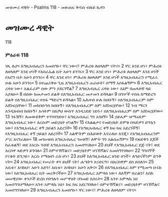 ﻿
 መዝሙረ ዳዊት - Psalms 118 - መጽሐፍ ቅዱስ ብሉይ ኪዳን
# መዝሙረ ዳዊት
118
### ምዕራፍ 118
ሃሌ ሉያ። 
 እግዚአብሔርን አመስግኑ፥ ቸር ነውና፤ ምሕረቱ ለዘላለም ናትና።
2  ቸር እንደ ሆነ፥ ምሕረቱ ለዘላለም እንደ ሆነች የእስራኤል ቤት አሁን ይንገሩ።
3  ቸር እንደ ሆነ፥ ምሕረቱ ለዘላለም እንደ ሆነች የአሮን ቤት አሁን ይንገሩ።
4  ቸር እንደ ሆነ፥ ምሕረቱ ለዘላለም እንደ ሆነች እግዚአብሔርን የሚፈሩ ሁሉ አሁን ይንገሩ።
5  በተጨነቅሁ ጊዜ እግዚአብሔርን ጠራሁት፤ ሰማኝ አሰፋልኝም።
6  እግዚአብሔር ረዳቴ ነው፥ አልፈራም ሰው ምን ያደርገኛል?
7  እግዚአብሔር ረዳቴ ነው፥ እኔም በጠላቶቼ ላይ አያለሁ።
8  በሰው ከመታመን ይልቅ በእግዚአብሔር መታመን ይሻላል።
9  በገዦች ተስፋ ከማድረግ ይልቅ በእግዚአብሔር ተስፋ ማድረግ ይሻላል።
10  አሕዛብ ሁሉ ከበቡኝ፥ በእግዚአብሔርም ስም አሸነፍኋቸው፤
11  መክበቡንስ ከበቡኝ፥ በእግዚአብሔርም ስም አሸነፍኋቸው፤
12  ንብ ማርን እንዲከብብ ከበቡኝ፥ እሳትም በእሾህ ውስጥ እንዲነድድ ነደዱ፥ በእግዚአብሔርም ስም አሸነፍኋቸው።
13  ገፋኸኝ፥ ለመውደቅም ተንገዳገድሁ፤ እግዚአብሔር ግን አገዘኝ።
14  ኃይሌም ዝማሬዬም እግዚአብሔር ነው፥ እርሱም መድኃኒት ሆነልኝ።
15  የእልልታና የመድኃኒት ድምፅ በጻድቃን ድንኳን ነው፤ የእግዚአብሔር ቀኝ ኃይልን አደረገች።
16  የእግዚአብሔር ቀኝ ከፍ ከፍ አደረገችኝ፤ የእግዚአብሔር ቀኝ ኃይልን አደረገች።
17  አልሞትም በሕይወት እኖራለሁ እንጂ፥ የእግዚአብሔርንም ሥራ እናገራለሁ።
18  መገሠጽስ እግዚአብሔር ገሠጸኝ፤ ለሞት ግን አልሰጠኝም።
19  የጽድቅን ደጆች ክፈቱልኝ፤ ወደ እነርሱ ገብቼ እግዚአብሔርን አመሰግናለሁ።
20  ይህች የእግዚአብሔር ደጅ ናት፤ ወደ እርስዋ ጻድቃን ይገባሉ።
21  ሰምተኸኛልና፥ መድኃኒትም ሆነኸኛልና አመሰግንሃለሁ።
22  ግንበኞች የናቁት ድንጋይ፥ እርሱ የማዕዘን ራስ ሆነ፥
23  ይህች ከእግዚአብሔር ዘንድ ሆነች፥ ለዓይናችንም ድንቅ ናት።
24  እግዚአብሔር የሠራት ቀን ይህች ናት፤ ሐሤትን እናድርግ፥ በእርስዋም ደስ ይበለን።
25  አቤቱ፥ እባክህ፥ አሁን አድን፤ አቤቱ፥ እባክህ፥ አሁን አቅና።
26  በእግዚአብሔር ስም የሚመጣ ቡሩክ ነው፤ ከእግዚአብሔር ቤት መረቅናችሁ።
27  እግዚአብሔር አምላክ ነው፥ ለእኛም በራልን፤ እስከ መሠዊያው ቀንዶች ድረስ የበዓሉን መሥዋዕት በገመድ እሰሩት።
28  አንተ አምላኬ ነህ አመሰግንህማለሁ። አንተ አምላኬ ነህ፥ ከፍ ከፍ አደርግሃለሁ፤ ሰምተኸኛልና፥ መድኃኒትም ሆነኸኛልና አመሰግንሃለሁ።
29  እግዚአብሔርን አመስግኑ፥ ቸር ነውና፤ ምሕረቱ ለዘላለም ናትና።
